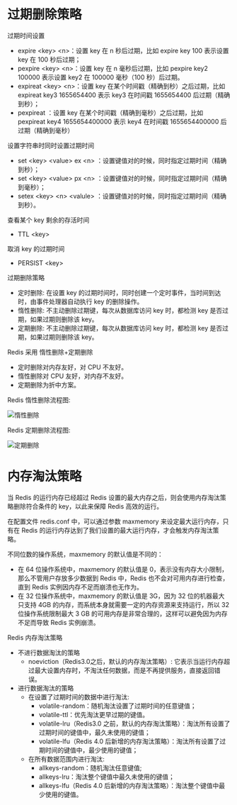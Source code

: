 # 过期删除策略

过期时间设置

- expire <key\> <n\>：设置 key 在 n 秒后过期，比如 expire key 100 表示设置 key 在 100 秒后过期；
- pexpire <key\> <n\>：设置 key 在 n 毫秒后过期，比如 pexpire key2 100000 表示设置 key2 在 100000 毫秒（100 秒）后过期。
- expireat <key\> <n\>：设置 key 在某个时间戳（精确到秒）之后过期，比如 expireat key3 1655654400 表示 key3 在时间戳 1655654400 后过期（精确到秒）；
- pexpireat <key> <n>：设置 key 在某个时间戳（精确到毫秒）之后过期，比如 pexpireat key4 1655654400000 表示 key4 在时间戳 1655654400000 后过期（精确到毫秒）

设置字符串时同时设置过期时间

- set <key\> <value\> ex <n\> ：设置键值对的时候，同时指定过期时间（精确到秒）；
- set <key\> <value\> px <n\> ：设置键值对的时候，同时指定过期时间（精确到毫秒）；
- setex <key\> <n\> <valule\> ：设置键值对的时候，同时指定过期时间（精确到秒）。

查看某个 key 剩余的存活时间

- TTL <key\>

取消 key 的过期时间

- PERSIST <key\>

过期删除策略

- 定时删除: 在设置 key 的过期时间时，同时创建一个定时事件，当时间到达时，由事件处理器自动执行 key 的删除操作。 
- 惰性删除: 不主动删除过期键，每次从数据库访问 key 时，都检测 key 是否过期，如果过期则删除该 key。
- 定期删除: 不主动删除过期键，每次从数据库访问 key 时，都检测 key 是否过期，如果过期则删除该 key。

Redis 采用 惰性删除+定期删除

- 定时删除对内存友好，对 CPU 不友好。
- 惰性删除对 CPU 友好，对内存不友好。
- 定期删除为折中方案。

Redis 惰性删除流程图:

![惰性删除](https://cdn.jsdelivr.net/gh/starmilkxin/picturebed/img/惰性删除.png)

Redis 定期删除流程图:

![定期删除](https://cdn.jsdelivr.net/gh/starmilkxin/picturebed/img/定期删除.png)

# 内存淘汰策略

当 Redis 的运行内存已经超过 Redis 设置的最大内存之后，则会使用内存淘汰策略删除符合条件的 key，以此来保障 Redis 高效的运行。

在配置文件 redis.conf 中，可以通过参数 maxmemory <bytes> 来设定最大运行内存，只有在 Redis 的运行内存达到了我们设置的最大运行内存，才会触发内存淘汰策略。

不同位数的操作系统，maxmemory 的默认值是不同的：

- 在 64 位操作系统中，maxmemory 的默认值是 0，表示没有内存大小限制，那么不管用户存放多少数据到 Redis 中，Redis 也不会对可用内存进行检查，直到 Redis 实例因内存不足而崩溃也无作为。
- 在 32 位操作系统中，maxmemory 的默认值是 3G，因为 32 位的机器最大只支持 4GB 的内存，而系统本身就需要一定的内存资源来支持运行，所以 32 位操作系统限制最大 3 GB 的可用内存是非常合理的，这样可以避免因为内存不足而导致 Redis 实例崩溃。

Redis 内存淘汰策略

- 不进行数据淘汰的策略
  - noeviction（Redis3.0之后，默认的内存淘汰策略）: 它表示当运行内存超过最大设置内存时，不淘汰任何数据，而是不再提供服务，直接返回错误。
- 进行数据淘汰的策略
  - 在设置了过期时间的数据中进行淘汰:
    - volatile-random：随机淘汰设置了过期时间的任意键值；
    - volatile-ttl：优先淘汰更早过期的键值。
    - volatile-lru（Redis3.0 之前，默认的内存淘汰策略）：淘汰所有设置了过期时间的键值中，最久未使用的键值；
    - volatile-lfu（Redis 4.0 后新增的内存淘汰策略）：淘汰所有设置了过期时间的键值中，最少使用的键值；
  - 在所有数据范围内进行淘汰:
    - allkeys-random：随机淘汰任意键值;
    - allkeys-lru：淘汰整个键值中最久未使用的键值；
    - allkeys-lfu（Redis 4.0 后新增的内存淘汰策略）：淘汰整个键值中最少使用的键值。

